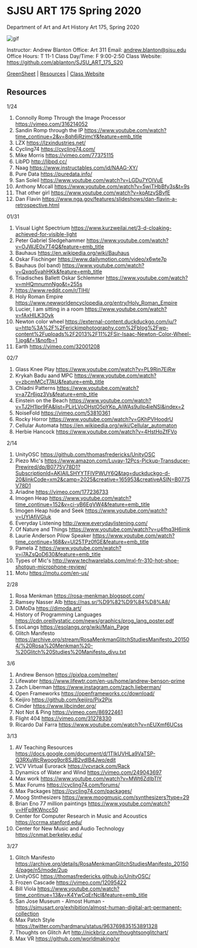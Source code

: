 **SJSU ART 175 Spring 2020**
======================
Department of Art and Art History
Art 175, Spring 2020

![gif](https://i.imgur.com/pS5lIDd.gif)

Instructor: Andrew Blanton
Office: Art 311
Email: andrew.blanton@sjsu.edu
Office Hours: T 11-1
Class Day/Time: F 9:00-2:50
Class Website: https://github.com/ablanton/SJSU_ART_175_S20

[GreenSheet](https://github.com/ablanton/SJSU_ART_175_S20/blob/master/GREENSHEET.md)
| [Resources](https://github.com/ablanton/SJSU_ART_175_S20/blob/master/RESOURCES.md)
| [Class Website](https://github.com/ablanton/SJSU_ART_175_S20)

Resources
---------
1/24
1. Connolly Romp Through the Image Processor https://vimeo.com/316214052
2. Sandin Romp through the IP https://www.youtube.com/watch?time_continue=2&v=8qh6jRzjmcY&feature=emb_title
3. LZX https://lzxindustries.net/
4. Cycling74 https://cycling74.com/
5. Mike Morris https://vimeo.com/77375115
6. LibPD http://libpd.cc/
7. Naag https://www.instructables.com/id/NAAG-XY/
8. Pure Data https://puredata.info/
9. San Soleil https://www.youtube.com/watch?v=LGDu7YOlVuE
10. Anthony Mccall https://www.youtube.com/watch?v=5wiTHbBfy3s&t=9s
11. That other girl https://www.youtube.com/watch?v=koAtzvSBvfE
12. Dan Flavin https://www.nga.gov/features/slideshows/dan-flavin-a-retrospective.html

01/31
1. Visual Light Spectrium https://www.kurzweilai.net/3-d-cloaking-achieved-for-visible-light
2. Peter Gabriel Sledgehammer https://www.youtube.com/watch?v=OJWJE0x7T4Q&feature=emb_title
3. Bauhaus https://en.wikipedia.org/wiki/Bauhaus
4. Oskar Fischinger https://www.dailymotion.com/video/x6wte7p
5. Bauhaus (lol band) https://www.youtube.com/watch?v=Qxqq5vahHKk&feature=emb_title
6. Triadisches Ballett Oskar Schlemmer https://www.youtube.com/watch?v=mHQmnumnNgo&t=255s
7. https://www.reddit.com/r/TIHI/
8. Holy Roman Empire https://www.newworldencyclopedia.org/entry/Holy_Roman_Empire
9. Lucier, I am sitting in a room https://www.youtube.com/watch?v=fAxHlLK3Oyk
10. Newton color wheel https://external-content.duckduckgo.com/iu/?u=http%3A%2F%2Ferickimphotography.com%2Fblog%2Fwp-content%2Fuploads%2F2013%2F11%2FSir-Isaac-Newton-Color-Wheel-1.jpg&f=1&nofb=1
11. Earth https://vimeo.com/32001208

02/7
1. Glass Knee Play https://www.youtube.com/watch?v=PL9Rjn7EiRw
2. Krykah Badu aand MPC https://www.youtube.com/watch?v=zbcmMCcT7AU&feature=emb_title
3. Chladni Patterns https://www.youtube.com/watch?v=a7Zr6jqz3Vs&feature=emb_title
4. Einstein on the Beach https://www.youtube.com/watch?v=TJ2H1Ipr9FA&list=PLirLVoOHstO5pYKp_AiWAs9ullp4ieNSl&index=2
5. NoiseFold https://vimeo.com/53810361
6. Rocky Horror https://www.youtube.com/watch?v=GKhPVHoodrU
7. Cellular Automata https://en.wikipedia.org/wiki/Cellular_automaton
8. Herbie Hancock https://www.youtube.com/watch?v=4HstHoZfFVo

2/14
1. UnityOSC https://github.com/thomasfredericks/UnityOSC
2. Piezo Mic's https://www.amazon.com/Luvay-12Pcs-Pickup-Transducer-Prewired/dp/B0775V78D1?SubscriptionId=AKIAILSHYYTFIVPWUY6Q&tag=duckduckgo-d-20&linkCode=xm2&camp=2025&creative=165953&creativeASIN=B0775V78D1
3. Ariadne https://vimeo.com/177236733
4. Imogen Heap https://www.youtube.com/watch?time_continue=152&v=ci-yB6EgVW4&feature=emb_title
5. Imogen Heap hide and Seek https://www.youtube.com/watch?v=UYIAfiVGluk
6. Everyday Listening http://www.everydaylistening.com/
7. Of Nature and Things https://www.youtube.com/watch?v=u4fhq3H6imk
8. Laurie Anderson Pilow Speaker https://www.youtube.com/watch?time_continue=168&v=Ul25TPz0fGE&feature=emb_title
9. Pamela Z https://www.youtube.com/watch?v=j7AZsQoD630&feature=emb_title
10. Types of Mic's http://www.techwarelabs.com/mxl-fr-310-hot-shoe-shotgun-microphone-review/
11. Motu https://motu.com/en-us/

2/28
1. Rosa Menkman https://rosa-menkman.blogspot.com/
2. Ramsey Nasser Alb https://nas.sr/%D9%82%D9%84%D8%A8/
3. DiMoDa https://dimoda.art/
4. History of Programming Languages https://cdn.oreillystatic.com/news/graphics/prog_lang_poster.pdf
5. EsoLangs https://esolangs.org/wiki/Main_Page
6. Glitch Manifesto https://archive.org/stream/RosaMenkmanGlitchStudiesManifesto_201504/%20Rosa%20Menkman%20-%20Glitch%20Studies%20Manifesto_djvu.txt

3/6
1. Andrew Benson https://pixlpa.com/melter/
2. Lifewater  https://www.lifewtr.com/en-us/home/andrew-benson-prime
3. Zach Liberman https://www.instagram.com/zach.lieberman/
4. Open Frameworks https://openframeworks.cc/download/
5. Keijiro https://github.com/keijiro/Pix2Pix
6. Cinder https://www.libcinder.org/
7. Not Not & Ping https://vimeo.com/86922461
8. Flight 404 https://vimeo.com/31278330
9. Ricardo Dal Farra https://www.youtube.com/watch?v=nEUXmf6UCss

3/13
1. AV Teaching Resources https://docs.google.com/document/d/1TIkUVHLa9VaTSP-Q3RXuWcRwoog9or8SJB2vdlB4Jwo/edit
2. VCV Virtual Eurorack https://vcvrack.com/Rack
3. Dynamics of Water and Wind https://vimeo.com/249043697
4. Max work https://www.youtube.com/watch?v=MWt6ZdIbTlY
5. Max Forums https://cycling74.com/forums/
6. Max Packages https://cycling74.com/packages/
7. Moog Stnthesizers https://www.moogmusic.com/synthesizers?type=29
8. Brian Eno 77 million paintings https://www.youtube.com/watch?v=HFp9KWncc50
9. Center for Computer Research in Music and Acoustics https://ccrma.stanford.edu/
10. Center for New Music and Audio Technology https://cnmat.berkeley.edu/

3/27
1. Glitch Manifesto https://archive.org/details/RosaMenkmanGlitchStudiesManifesto_201504/page/n5/mode/2up
2. UnityOSC https://thomasfredericks.github.io/UnityOSC/
3. Frozen Cascade https://vimeo.com/12095422
4. Bill Viola https://www.youtube.com/watch?time_continue=13&v=K4YwCqErNcI&feature=emb_title
5. San Jose Museum - Almost Human - https://sjmusart.org/exhibition/almost-human-digital-art-permanent-collection
6. Max Patch Style https://twitter.com/hardmaru/status/963769835153891328
7. Thoughts on Glitch Art http://nickbriz.com/thoughtsonglitchart/
8. Max VR https://github.com/worldmaking/vr


